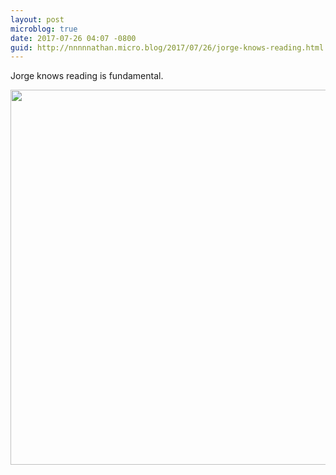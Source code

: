 ```yaml
---
layout: post
microblog: true
date: 2017-07-26 04:07 -0800
guid: http://nnnnnathan.micro.blog/2017/07/26/jorge-knows-reading.html
---
```

Jorge knows reading is fundamental.

<img src="http://nnnnnathan.micro.blog/uploads/2017/6890e870f2.jpg" width="600" height="600" />
